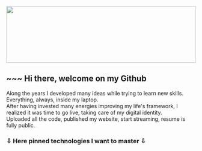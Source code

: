 <img src="https://github.com/robimalco/robimalco/blob/master/32765410_10215885653635191_5883101474547826688_o.jpg" width="100%" height="150">

## ~~~ Hi there, welcome on my Github

Along the years I developed many ideas while trying to learn new skills.<br/>
Everything, always, inside my laptop.<br/>
After having invested many energies improving my life's framework, I realized it was time to go live, taking care of my digital identity.<br/>
Uploaded all the code, published my website, start streaming, resume is fully public.<br/>
### ⇩ Here pinned technologies I want to master ⇩

